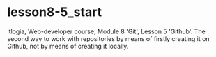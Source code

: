 # lesson8-5_start
itlogia, Web-developer course, Module 8 'Git', Lesson 5 'Github'. The second way to work with repositories by means of firstly creating it on Github, not by means of creating it locally.
